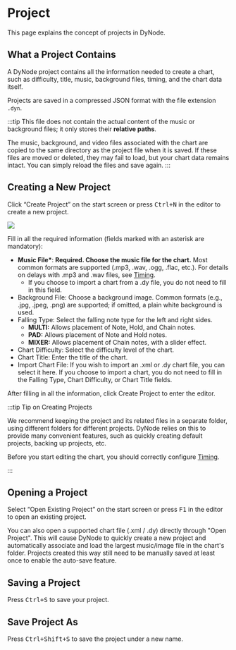 # Project

This page explains the concept of projects in DyNode.

## What a Project Contains

A DyNode project contains all the information needed to create a chart, such as difficulty, title, music, background files, timing, and the chart data itself.

Projects are saved in a compressed JSON format with the file extension `.dyn`.

:::tip
This file does not contain the actual content of the music or background files; it only stores their **relative paths**.

The music, background, and video files associated with the chart are copied to the same directory as the project file when it is saved. If these files are moved or deleted, they may fail to load, but your chart data remains intact. You can simply reload the files and save again.
:::

## Creating a New Project

Click “Create Project” on the start screen or press <kbd>Ctrl+N</kbd> in the editor to create a new project.

![](./project_create.png)

Fill in all the required information (fields marked with an asterisk are mandatory):

* **Music File\***: **Required. Choose the music file for the chart.** Most common formats are supported (.mp3, .wav, .ogg, .flac, etc.). For details on delays with .mp3 and .wav files, see [Timing](timing.md#mp3-and-wav-format-delays).
  * If you choose to import a chart from a .dy file, you do not need to fill in this field.
* Background File: Choose a background image. Common formats (e.g., .jpg, .jpeg, .png) are supported; if omitted, a plain white background is used.
* Falling Type: Select the falling note type for the left and right sides.
  - **MULTI:** Allows placement of Note, Hold, and Chain notes.
  - **PAD:** Allows placement of Note and Hold notes.
  - **MIXER:** Allows placement of Chain notes, with a slider effect.
* Chart Difficulty: Select the difficulty level of the chart.
* Chart Title: Enter the title of the chart.
* Import Chart File: If you wish to import an .xml or .dy chart file, you can select it here. If you choose to import a chart, you do not need to fill in the Falling Type, Chart Difficulty, or Chart Title fields.

After filling in all the information, click Create Project to enter the editor.

:::tip Tip on Creating Projects

We recommend keeping the project and its related files in a separate folder, using different folders for different projects. DyNode relies on this to provide many convenient features, such as quickly creating default projects, backing up projects, etc.

Before you start editing the chart, you should correctly configure [Timing](timing.html).

:::

## Opening a Project

Select “Open Existing Project” on the start screen or press <kbd>F1</kbd> in the editor to open an existing project.

You can also open a supported chart file (.xml / .dy) directly through "Open Project". This will cause DyNode to quickly create a new project and automatically associate and load the largest music/image file in the chart's folder. Projects created this way still need to be manually saved at least once to enable the auto-save feature.

## Saving a Project

Press <kbd>Ctrl+S</kbd> to save your project.

## Save Project As

Press <kbd>Ctrl+Shift+S</kbd> to save the project under a new name.
